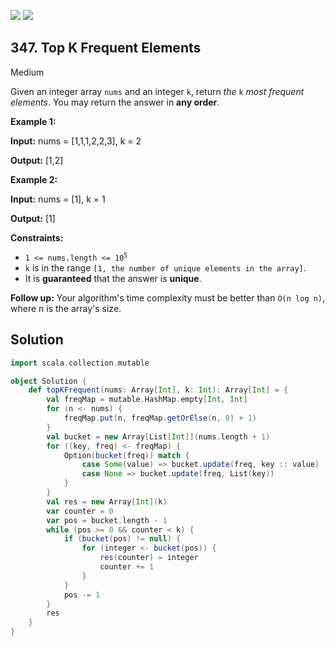 [![](https://img.shields.io/github/stars/LeetCode-in-Scala/LeetCode-in-Scala?label=Stars&style=flat-square)](https://github.com/LeetCode-in-Scala/LeetCode-in-Scala)
[![](https://img.shields.io/github/forks/LeetCode-in-Scala/LeetCode-in-Scala?label=Fork%20me%20on%20GitHub%20&style=flat-square)](https://github.com/LeetCode-in-Scala/LeetCode-in-Scala/fork)

## 347\. Top K Frequent Elements

Medium

Given an integer array `nums` and an integer `k`, return _the_ `k` _most frequent elements_. You may return the answer in **any order**.

**Example 1:**

**Input:** nums = [1,1,1,2,2,3], k = 2

**Output:** [1,2]

**Example 2:**

**Input:** nums = [1], k = 1

**Output:** [1]

**Constraints:**

*   <code>1 <= nums.length <= 10<sup>5</sup></code>
*   `k` is in the range `[1, the number of unique elements in the array]`.
*   It is **guaranteed** that the answer is **unique**.

**Follow up:** Your algorithm's time complexity must be better than `O(n log n)`, where n is the array's size.

## Solution

```scala
import scala.collection.mutable

object Solution {
    def topKFrequent(nums: Array[Int], k: Int): Array[Int] = {
        val freqMap = mutable.HashMap.empty[Int, Int]
        for (n <- nums) {
            freqMap.put(n, freqMap.getOrElse(n, 0) + 1)
        }
        val bucket = new Array[List[Int]](nums.length + 1)
        for ((key, freq) <- freqMap) {
            Option(bucket(freq)) match {
                case Some(value) => bucket.update(freq, key :: value)
                case None => bucket.update(freq, List(key))
            }
        }
        val res = new Array[Int](k)
        var counter = 0
        var pos = bucket.length - 1
        while (pos >= 0 && counter < k) {
            if (bucket(pos) != null) {
                for (integer <- bucket(pos)) {
                    res(counter) = integer
                    counter += 1
                }
            }
            pos -= 1
        }
        res
    }
}
```